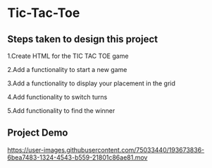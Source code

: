 # Tic-Tac-Toe

## Steps taken to design this project

1.Create HTML for the TIC TAC TOE game

2.Add a functionality to start a new game

3.Add a functionality to display your placement in the grid

4.Add functionality to switch turns

5.Add functionality to find the winner


## Project Demo

https://user-images.githubusercontent.com/75033440/193673836-6bea7483-1324-4543-b559-21801c86ae81.mov
